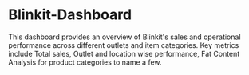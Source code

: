 # Blinkit-Dashboard
This dashboard provides an overview of Blinkit's sales and operational performance across different outlets and item categories. Key metrics include Total sales, Outlet and location wise performance, Fat Content Analysis for product categories to name a few.
